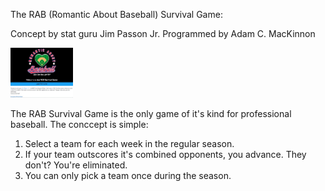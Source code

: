 The RAB (Romantic About Baseball) Survival Game:

Concept by stat guru Jim Passon Jr.
Programmed by Adam C. MacKinnon

<img src="public/images/loginscreen.jpg" alt="" style="height: 80px;">

The RAB Survival Game is the only game of it's kind for professional baseball.  The conccept is simple:

1.  Select a team for each week in the regular season.
2.  If your team outscores it's combined opponents, you advance.  They don't?  You're eliminated.
3.  You can only pick a team once during the season.




